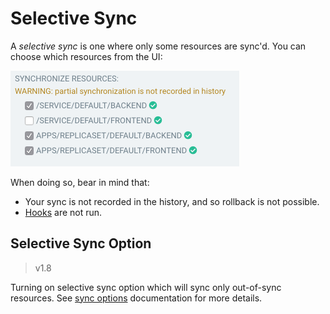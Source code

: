 # Selective Sync

A *selective sync* is one where only some resources are sync'd. You can choose which resources from the UI:

![selective sync](../assets/selective-sync.png)

When doing so, bear in mind that:

* Your sync is not recorded in the history, and so rollback is not possible.
* [Hooks](resource_hooks.md) are not run.

## Selective Sync Option

>v1.8

Turning on selective sync option which will sync only out-of-sync resources.
See [sync options](sync-options.md#selective-sync) documentation for more details.
